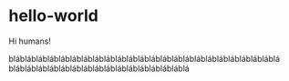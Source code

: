 # hello-world

Hi humans! 

bláblábláblábláblábláblábláblábláblábláblábláblábláblábláblábláblábláblá
bláblábláblábláblábláblábláblábláblábláblábláblá
